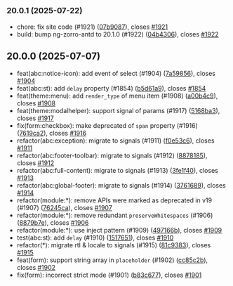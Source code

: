 ## <small>20.0.1 (2025-07-22)</small>

* chore: fix site code (#1921) ([07b9087](https://github.com/ng-alain/delon/commit/07b9087)), closes [#1921](https://github.com/ng-alain/delon/issues/1921)
* build: bump ng-zorro-antd to 20.1.0 (#1922) ([04b4306](https://github.com/ng-alain/delon/commit/04b4306)), closes [#1922](https://github.com/ng-alain/delon/issues/1922)



## 20.0.0 (2025-07-07)

* feat(abc:notice-icon): add event of select (#1904) ([7a59856](https://github.com/ng-alain/delon/commit/7a59856)), closes [#1904](https://github.com/ng-alain/delon/issues/1904)
* feat(abc:st): add `delay` property (#1854) ([b5d61a9](https://github.com/ng-alain/delon/commit/b5d61a9)), closes [#1854](https://github.com/ng-alain/delon/issues/1854)
* feat(theme:menu): add `render_type` of menu item (#1908) ([a00b4c9](https://github.com/ng-alain/delon/commit/a00b4c9)), closes [#1908](https://github.com/ng-alain/delon/issues/1908)
* feat(theme:modalhelper): support signal of params (#1917) ([5168ba3](https://github.com/ng-alain/delon/commit/5168ba3)), closes [#1917](https://github.com/ng-alain/delon/issues/1917)
* fix(form:checkbox): make deprecated of `span` property (#1916) ([7619ca2](https://github.com/ng-alain/delon/commit/7619ca2)), closes [#1916](https://github.com/ng-alain/delon/issues/1916)
* refactor(abc:exception): migrate to signals (#1911) ([f0e53c6](https://github.com/ng-alain/delon/commit/f0e53c6)), closes [#1911](https://github.com/ng-alain/delon/issues/1911)
* refactor(abc:footer-toolbar): migrate to signals (#1912) ([8878185](https://github.com/ng-alain/delon/commit/8878185)), closes [#1912](https://github.com/ng-alain/delon/issues/1912)
* refactor(abc:full-content): migrate to signals (#1913) ([3fe1f40](https://github.com/ng-alain/delon/commit/3fe1f40)), closes [#1913](https://github.com/ng-alain/delon/issues/1913)
* refactor(abc:global-footer): migrate to signals (#1914) ([3761689](https://github.com/ng-alain/delon/commit/3761689)), closes [#1914](https://github.com/ng-alain/delon/issues/1914)
* refactor(module:*): remove APIs were marked as deprecated in v19 (#1907) ([76245ca](https://github.com/ng-alain/delon/commit/76245ca)), closes [#1907](https://github.com/ng-alain/delon/issues/1907)
* refactor(module:*): remove redundant `preserveWhitespaces` (#1906) ([8879b7e](https://github.com/ng-alain/delon/commit/8879b7e)), closes [#1906](https://github.com/ng-alain/delon/issues/1906)
* refactor(module:*): use inject pattern (#1909) ([497166b](https://github.com/ng-alain/delon/commit/497166b)), closes [#1909](https://github.com/ng-alain/delon/issues/1909)
* test(abc:st): add `delay` (#1910) ([1517651](https://github.com/ng-alain/delon/commit/1517651)), closes [#1910](https://github.com/ng-alain/delon/issues/1910)
* refactor(*): migrate rtl & locale to signals (#1915) ([81c9383](https://github.com/ng-alain/delon/commit/81c9383)), closes [#1915](https://github.com/ng-alain/delon/issues/1915)
* feat(form): support string array in `placeholder` (#1902) ([cc85c2b](https://github.com/ng-alain/delon/commit/cc85c2b)), closes [#1902](https://github.com/ng-alain/delon/issues/1902)
* fix(form): incorrect strict mode (#1901) ([b83c677](https://github.com/ng-alain/delon/commit/b83c677)), closes [#1901](https://github.com/ng-alain/delon/issues/1901)
